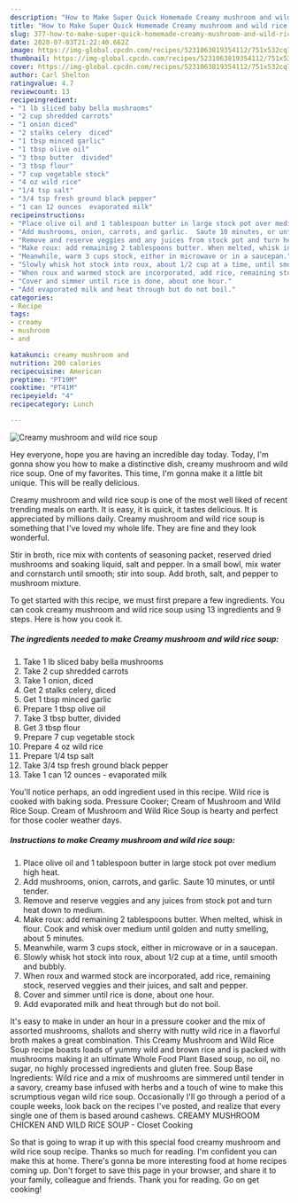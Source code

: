 ```yaml
---
description: "How to Make Super Quick Homemade Creamy mushroom and wild rice soup"
title: "How to Make Super Quick Homemade Creamy mushroom and wild rice soup"
slug: 377-how-to-make-super-quick-homemade-creamy-mushroom-and-wild-rice-soup
date: 2020-07-03T21:22:40.662Z
image: https://img-global.cpcdn.com/recipes/5231063819354112/751x532cq70/creamy-mushroom-and-wild-rice-soup-recipe-main-photo.jpg
thumbnail: https://img-global.cpcdn.com/recipes/5231063819354112/751x532cq70/creamy-mushroom-and-wild-rice-soup-recipe-main-photo.jpg
cover: https://img-global.cpcdn.com/recipes/5231063819354112/751x532cq70/creamy-mushroom-and-wild-rice-soup-recipe-main-photo.jpg
author: Carl Shelton
ratingvalue: 4.7
reviewcount: 13
recipeingredient:
- "1 lb sliced baby bella mushrooms"
- "2 cup shredded carrots"
- "1 onion diced"
- "2 stalks celery  diced"
- "1 tbsp minced garlic"
- "1 tbsp olive oil"
- "3 tbsp butter  divided"
- "3 tbsp flour"
- "7 cup vegetable stock"
- "4 oz wild rice"
- "1/4 tsp salt"
- "3/4 tsp fresh ground black pepper"
- "1 can 12 ounces  evaporated milk"
recipeinstructions:
- "Place olive oil and 1 tablespoon butter in large stock pot over medium high heat."
- "Add mushrooms, onion, carrots, and garlic.  Saute 10 minutes, or until tender."
- "Remove and reserve veggies and any juices from stock pot and turn heat down to medium."
- "Make roux: add remaining 2 tablespoons butter. When melted, whisk in flour. Cook and whisk over medium until golden and nutty smelling, about 5 minutes."
- "Meanwhile, warm 3 cups stock, either in microwave or in a saucepan."
- "Slowly whisk hot stock into roux, about 1/2 cup at a time, until smooth and bubbly."
- "When roux and warmed stock are incorporated, add rice, remaining stock, reserved veggies and their juices, and salt and pepper."
- "Cover and simmer until rice is done, about one hour."
- "Add evaporated milk and heat through but do not boil."
categories:
- Recipe
tags:
- creamy
- mushroom
- and

katakunci: creamy mushroom and 
nutrition: 200 calories
recipecuisine: American
preptime: "PT19M"
cooktime: "PT41M"
recipeyield: "4"
recipecategory: Lunch

---
```



![Creamy mushroom and wild rice soup](https://img-global.cpcdn.com/recipes/5231063819354112/751x532cq70/creamy-mushroom-and-wild-rice-soup-recipe-main-photo.jpg)

Hey everyone, hope you are having an incredible day today. Today, I'm gonna show you how to make a distinctive dish, creamy mushroom and wild rice soup. One of my favorites. This time, I'm gonna make it a little bit unique. This will be really delicious.

Creamy mushroom and wild rice soup is one of the most well liked of recent trending meals on earth. It is easy, it is quick, it tastes delicious. It is appreciated by millions daily. Creamy mushroom and wild rice soup is something that I've loved my whole life. They are fine and they look wonderful.

Stir in broth, rice mix with contents of seasoning packet, reserved dried mushrooms and soaking liquid, salt and pepper. In a small bowl, mix water and cornstarch until smooth; stir into soup. Add broth, salt, and pepper to mushroom mixture.


To get started with this recipe, we must first prepare a few ingredients. You can cook creamy mushroom and wild rice soup using 13 ingredients and 9 steps. Here is how you cook it.

<!--inarticleads1-->

##### The ingredients needed to make Creamy mushroom and wild rice soup:

1. Take 1 lb sliced baby bella mushrooms
1. Take 2 cup shredded carrots
1. Take 1 onion, diced
1. Get 2 stalks celery,  diced
1. Get 1 tbsp minced garlic
1. Prepare 1 tbsp olive oil
1. Take 3 tbsp butter,  divided
1. Get 3 tbsp flour
1. Prepare 7 cup vegetable stock
1. Prepare 4 oz wild rice
1. Prepare 1/4 tsp salt
1. Take 3/4 tsp fresh ground black pepper
1. Take 1 can 12 ounces - evaporated milk


You&#39;ll notice perhaps, an odd ingredient used in this recipe. Wild rice is cooked with baking soda. Pressure Cooker; Cream of Mushroom and Wild Rice Soup. Cream of Mushroom and Wild Rice Soup is hearty and perfect for those cooler weather days. 

<!--inarticleads2-->

##### Instructions to make Creamy mushroom and wild rice soup:

1. Place olive oil and 1 tablespoon butter in large stock pot over medium high heat.
1. Add mushrooms, onion, carrots, and garlic.  Saute 10 minutes, or until tender.
1. Remove and reserve veggies and any juices from stock pot and turn heat down to medium.
1. Make roux: add remaining 2 tablespoons butter. When melted, whisk in flour. Cook and whisk over medium until golden and nutty smelling, about 5 minutes.
1. Meanwhile, warm 3 cups stock, either in microwave or in a saucepan.
1. Slowly whisk hot stock into roux, about 1/2 cup at a time, until smooth and bubbly.
1. When roux and warmed stock are incorporated, add rice, remaining stock, reserved veggies and their juices, and salt and pepper.
1. Cover and simmer until rice is done, about one hour.
1. Add evaporated milk and heat through but do not boil.


It&#39;s easy to make in under an hour in a pressure cooker and the mix of assorted mushrooms, shallots and sherry with nutty wild rice in a flavorful broth makes a great combination. This Creamy Mushroom and Wild Rice Soup recipe boasts loads of yummy wild and brown rice and is packed with mushrooms making it an ultimate Whole Food Plant Based soup, no oil, no sugar, no highly processed ingredients and gluten free. Soup Base Ingredients: Wild rice and a mix of mushrooms are simmered until tender in a savory, creamy base infused with herbs and a touch of wine to make this scrumptious vegan wild rice soup. Occasionally I&#39;ll go through a period of a couple weeks, look back on the recipes I&#39;ve posted, and realize that every single one of them is based around cashews. CREAMY MUSHROOM CHICKEN AND WILD RICE SOUP - Closet Cooking 

So that is going to wrap it up with this special food creamy mushroom and wild rice soup recipe. Thanks so much for reading. I'm confident you can make this at home. There's gonna be more interesting food at home recipes coming up. Don't forget to save this page in your browser, and share it to your family, colleague and friends. Thank you for reading. Go on get cooking!
